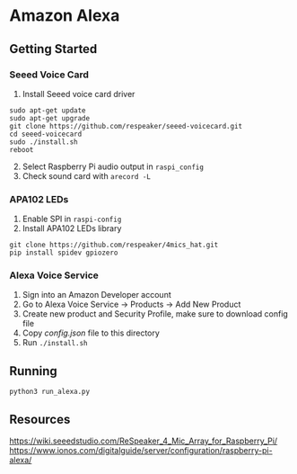 # Amazon Alexa

## Getting Started
### Seeed Voice Card
1. Install Seeed voice card driver
```
sudo apt-get update
sudo apt-get upgrade
git clone https://github.com/respeaker/seeed-voicecard.git
cd seeed-voicecard
sudo ./install.sh  
reboot
```
2. Select Raspberry Pi audio output in `raspi_config`
3. Check sound card with `arecord -L`

### APA102 LEDs
1. Enable SPI in `raspi-config`
2. Install APA102 LEDs library
```
git clone https://github.com/respeaker/4mics_hat.git
pip install spidev gpiozero
```
### Alexa Voice Service
1. Sign into an Amazon Developer account
2. Go to Alexa Voice Service -> Products -> Add New Product
3. Create new product and Security Profile, make sure to download config file
4. Copy *config.json* file to this directory
5. Run `./install.sh`

## Running
`python3 run_alexa.py`


## Resources
https://wiki.seeedstudio.com/ReSpeaker_4_Mic_Array_for_Raspberry_Pi/
https://www.ionos.com/digitalguide/server/configuration/raspberry-pi-alexa/

